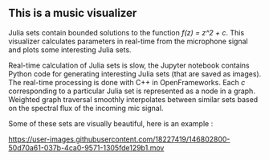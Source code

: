 ## This is a music visualizer

<p> Julia sets contain bounded solutions to the function <i>f(z) = z^2 + c</i>. This visualizer calculates parameters in real-time from the microphone signal and plots some interesting Julia sets. </p>

<p> Real-time calculation of Julia sets is slow, the Jupyter notebook contains Python code for generating interesting Julia sets (that are saved as images). The real-time processing is done with C++ in OpenFrameworks. Each <i> c </i> corresponding to a particular Julia set is represented as a node in a graph. Weighted graph traversal smoothly interpolates between similar sets based on the spectral flux of the incoming mic signal. </p>

<p> Some of these sets are visually beautiful, here is an example : 

https://user-images.githubusercontent.com/18227419/146802800-50d70a61-037b-4ca0-9571-1305fde129b1.mov
</p>

